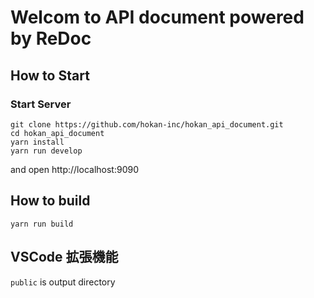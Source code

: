 # Welcom to API document powered by ReDoc

## How to Start

### Start Server

```shell
git clone https://github.com/hokan-inc/hokan_api_document.git
cd hokan_api_document
yarn install
yarn run develop
```

and open http://localhost:9090

## How to build

```shell
yarn run build
```

## VSCode 拡張機能

`public` is output directory
